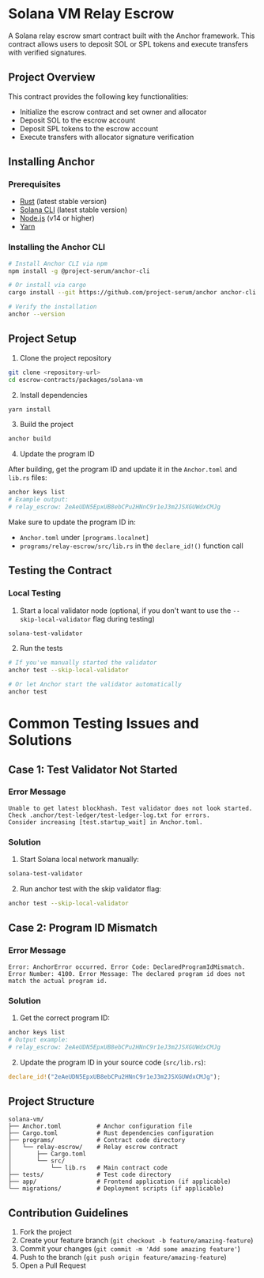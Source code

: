 # Solana VM Relay Escrow

A Solana relay escrow smart contract built with the Anchor framework. This contract allows users to deposit SOL or SPL tokens and execute transfers with verified signatures.

## Project Overview

This contract provides the following key functionalities:
- Initialize the escrow contract and set owner and allocator
- Deposit SOL to the escrow account
- Deposit SPL tokens to the escrow account
- Execute transfers with allocator signature verification

## Installing Anchor

### Prerequisites
- [Rust](https://www.rust-lang.org/tools/install) (latest stable version)
- [Solana CLI](https://docs.solana.com/cli/install-solana-cli-tools) (latest stable version)
- [Node.js](https://nodejs.org/en/download/) (v14 or higher)
- [Yarn](https://yarnpkg.com/getting-started/install)

### Installing the Anchor CLI

```bash
# Install Anchor CLI via npm
npm install -g @project-serum/anchor-cli

# Or install via cargo
cargo install --git https://github.com/project-serum/anchor anchor-cli --locked

# Verify the installation
anchor --version
```

## Project Setup

1. Clone the project repository

```bash
git clone <repository-url>
cd escrow-contracts/packages/solana-vm
```

2. Install dependencies

```bash
yarn install
```

3. Build the project

```bash
anchor build
```

4. Update the program ID

After building, get the program ID and update it in the `Anchor.toml` and `lib.rs` files:

```bash
anchor keys list
# Example output:
# relay_escrow: 2eAeUDN5EpxUB8ebCPu2HNnC9r1eJ3m2JSXGUWdxCMJg
```

Make sure to update the program ID in:
- `Anchor.toml` under `[programs.localnet]`
- `programs/relay-escrow/src/lib.rs` in the `declare_id!()` function call

## Testing the Contract

### Local Testing

1. Start a local validator node (optional, if you don't want to use the `--skip-local-validator` flag during testing)

```bash
solana-test-validator
```

2. Run the tests

```bash
# If you've manually started the validator
anchor test --skip-local-validator

# Or let Anchor start the validator automatically
anchor test
```

# Common Testing Issues and Solutions

## Case 1: Test Validator Not Started

### Error Message
```
Unable to get latest blockhash. Test validator does not look started. 
Check .anchor/test-ledger/test-ledger-log.txt for errors. 
Consider increasing [test.startup_wait] in Anchor.toml.
```

### Solution
1. Start Solana local network manually:
```bash
solana-test-validator
```

2. Run anchor test with the skip validator flag:
```bash
anchor test --skip-local-validator
```

## Case 2: Program ID Mismatch

### Error Message
```
Error: AnchorError occurred. Error Code: DeclaredProgramIdMismatch. 
Error Number: 4100. Error Message: The declared program id does not match the actual program id.
```

### Solution
1. Get the correct program ID:
```bash
anchor keys list
# Output example:
# relay_escrow: 2eAeUDN5EpxUB8ebCPu2HNnC9r1eJ3m2JSXGUWdxCMJg
```

2. Update the program ID in your source code (`src/lib.rs`):
```rust
declare_id!("2eAeUDN5EpxUB8ebCPu2HNnC9r1eJ3m2JSXGUWdxCMJg");
```

## Project Structure

```
solana-vm/
├── Anchor.toml          # Anchor configuration file
├── Cargo.toml           # Rust dependencies configuration
├── programs/            # Contract code directory
│   └── relay-escrow/    # Relay escrow contract
│       ├── Cargo.toml   
│       └── src/
│           └── lib.rs   # Main contract code
├── tests/               # Test code directory
├── app/                 # Frontend application (if applicable)
└── migrations/          # Deployment scripts (if applicable)
```

## Contribution Guidelines

1. Fork the project
2. Create your feature branch (`git checkout -b feature/amazing-feature`)
3. Commit your changes (`git commit -m 'Add some amazing feature'`)
4. Push to the branch (`git push origin feature/amazing-feature`)
5. Open a Pull Request